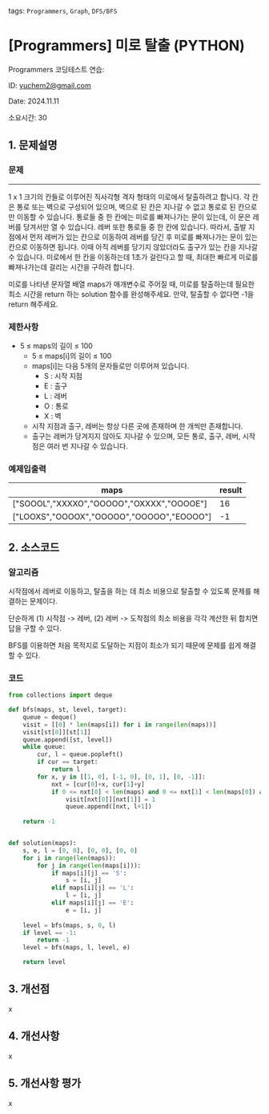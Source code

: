 tags: `Programmers`, `Graph`, `DFS/BFS`
# [Programmers] 미로 탈출 (PYTHON)
Programmers 코딩테스트 연습: 

ID: yuchem2@gmail.com

Date: 2024.11.11

소요시간: 30

## 1. 문제설명

### 문제
---
1 x 1 크기의 칸들로 이루어진 직사각형 격자 형태의 미로에서 탈출하려고 합니다. 각 칸은 통로 또는 벽으로 구성되어 있으며, 벽으로 된 칸은 지나갈 수 없고 통로로 된 칸으로만 이동할 수 있습니다. 통로들 중 한 칸에는 미로를 빠져나가는 문이 있는데, 이 문은 레버를 당겨서만 열 수 있습니다. 레버 또한 통로들 중 한 칸에 있습니다. 따라서, 출발 지점에서 먼저 레버가 있는 칸으로 이동하여 레버를 당긴 후 미로를 빠져나가는 문이 있는 칸으로 이동하면 됩니다. 이때 아직 레버를 당기지 않았더라도 출구가 있는 칸을 지나갈 수 있습니다. 미로에서 한 칸을 이동하는데 1초가 걸린다고 할 때, 최대한 빠르게 미로를 빠져나가는데 걸리는 시간을 구하려 합니다.

미로를 나타낸 문자열 배열 maps가 매개변수로 주어질 때, 미로를 탈출하는데 필요한 최소 시간을 return 하는 solution 함수를 완성해주세요. 만약, 탈출할 수 없다면 -1을 return 해주세요.


### 제한사항
+ 5 ≤ maps의 길이 ≤ 100
  + 5 ≤ maps[i]의 길이 ≤ 100
  + maps[i]는 다음 5개의 문자들로만 이루어져 있습니다.
    + S : 시작 지점
    + E : 출구
    + L : 레버
    + O : 통로
    + X : 벽
  + 시작 지점과 출구, 레버는 항상 다른 곳에 존재하며 한 개씩만 존재합니다.
  + 출구는 레버가 당겨지지 않아도 지나갈 수 있으며, 모든 통로, 출구, 레버, 시작점은 여러 번 지나갈 수 있습니다.

### 예제입출력
| maps                                      | result  |
|-------------------------------------------|---------|
| ["SOOOL","XXXXO","OOOOO","OXXXX","OOOOE"] | 16      |
| ["LOOXS","OOOOX","OOOOO","OOOOO","EOOOO"] | -1      |

## 2. 소스코드

### 알고리즘
시작점에서 레버로 이동하고, 탈출을 하는 데 최소 비용으로 탈출할 수 있도록 문제를 해결하는 문제이다.

단순하게 (1) 시작점 -> 레버, (2) 레버 -> 도착점의 최소 비용을 각각 계산한 뒤 합치면 답을 구할 수 있다. 

BFS를 이용하면 처음 목적지로 도달하는 지점이 최소가 되기 때문에 문제를 쉽게 해결할 수 있다. 

### 코드
```python
from collections import deque

def bfs(maps, st, level, target):
    queue = deque()
    visit = [[0] * len(maps[i]) for i in range(len(maps))]
    visit[st[0]][st[1]]
    queue.append([st, level])
    while queue:
        cur, l = queue.popleft()
        if cur == target:
            return l
        for x, y in [[1, 0], [-1, 0], [0, 1], [0, -1]]:
            nxt = [cur[0]+x, cur[1]+y]
            if 0 <= nxt[0] < len(maps) and 0 <= nxt[1] < len(maps[0]) and visit[nxt[0]][nxt[1]] == 0 and maps[nxt[0]][nxt[1]] != 'X':
                visit[nxt[0]][nxt[1]] = 1
                queue.append([nxt, l+1])
        
    return -1


def solution(maps):
    s, e, l = [0, 0], [0, 0], [0, 0]
    for i in range(len(maps)):
        for j in range(len(maps[i])):
            if maps[i][j] == 'S':
                s = [i, j]
            elif maps[i][j] == 'L':
                l = [i, j]
            elif maps[i][j] == 'E':
                e = [i, j]
    
    level = bfs(maps, s, 0, l)
    if level == -1:
        return -1
    level = bfs(maps, l, level, e)

    return level
```
## 3. 개선점
x
## 4. 개선사항
x
## 5. 개선사항 평가
x

